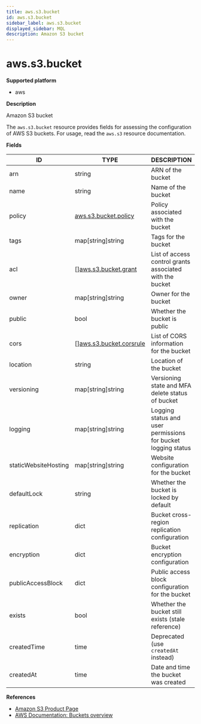 ```yaml
---
title: aws.s3.bucket
id: aws.s3.bucket
sidebar_label: aws.s3.bucket
displayed_sidebar: MQL
description: Amazon S3 bucket
---
```


# aws.s3.bucket

**Supported platform**

- aws

**Description**

Amazon S3 bucket

The `aws.s3.bucket` resource provides fields for assessing the configuration of AWS S3 buckets. For usage, read the `aws.s3` resource documentation.

**Fields**

| ID                   | TYPE                                                          | DESCRIPTION                                                   |
| -------------------- | ------------------------------------------------------------- | ------------------------------------------------------------- |
| arn                  | string                                                        | ARN of the bucket                                             |
| name                 | string                                                        | Name of the bucket                                            |
| policy               | [aws.s3.bucket.policy](aws.s3.bucket.policy.md)               | Policy associated with the bucket                             |
| tags                 | map[string]string                                             | Tags for the bucket                                           |
| acl                  | &#91;&#93;[aws.s3.bucket.grant](aws.s3.bucket.grant.md)       | List of access control grants associated with the bucket      |
| owner                | map[string]string                                             | Owner for the bucket                                          |
| public               | bool                                                          | Whether the bucket is public                                  |
| cors                 | &#91;&#93;[aws.s3.bucket.corsrule](aws.s3.bucket.corsrule.md) | List of CORS information for the bucket                       |
| location             | string                                                        | Location of the bucket                                        |
| versioning           | map[string]string                                             | Versioning state and MFA delete status of bucket              |
| logging              | map[string]string                                             | Logging status and user permissions for bucket logging status |
| staticWebsiteHosting | map[string]string                                             | Website configuration for the bucket                          |
| defaultLock          | string                                                        | Whether the bucket is locked by default                       |
| replication          | dict                                                          | Bucket cross-region replication configuration                 |
| encryption           | dict                                                          | Bucket encryption configuration                               |
| publicAccessBlock    | dict                                                          | Public access block configuration for the bucket              |
| exists               | bool                                                          | Whether the bucket still exists (stale reference)             |
| createdTime          | time                                                          | Deprecated (use `createdAt` instead)                          |
| createdAt            | time                                                          | Date and time the bucket was created                          |

**References**

- [Amazon S3 Product Page](https://aws.amazon.com/s3/)
- [AWS Documentation: Buckets overview](https://docs.aws.amazon.com/AmazonS3/latest/userguide/UsingBucket.html)
